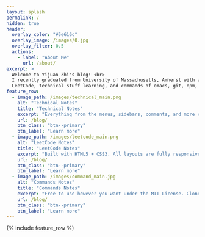 ```yaml
---
layout: splash
permalink: /
hidden: true
header:
  overlay_color: "#5e616c"
  overlay_image: /images/0.jpg
  overlay_filter: 0.5
  actions:
    - label: "About Me"
      url: /about/
excerpt: >
  Welcome to Yijuan Zhi's blog! <br>
  I recently graduated from University of Massachusetts, Amherst with a bachelor degree in Computer Science and a minor degree in Mathematics. This blog is where I share the notes I am taking or took. The topics covers:
  LeetCode, technical stuff learning, and commands of emacs, git, npm, etc.
feature_row:
  - image_path: /images/technical_main.png
    alt: "Technical Notes"
    title: "Technical Notes"
    excerpt: "Everything from the menus, sidebars, comments, and more can be configured or set with YAML Front Matter."
    url: /blog/
    btn_class: "btn--primary"
    btn_label: "Learn more"
  - image_path: /images/leetcode_main.png
    alt: "LeetCode Notes"
    title: "LeetCode Notes"
    excerpt: "Built with HTML5 + CSS3. All layouts are fully responsive with helpers to augment your content."
    url: /blog/
    btn_class: "btn--primary"
    btn_label: "Learn more"
  - image_path: /images/command_main.jpg
    alt: "Commands Notes"
    title: "Commands Notes"
    excerpt: "Free to use however you want under the MIT License. Clone it, fork it, customize it... whatever!"
    url: /blog/
    btn_class: "btn--primary"
    btn_label: "Learn more"      
---
```


{% include feature_row %}